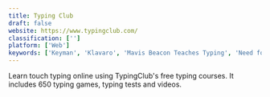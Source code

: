 ```yaml
---
title: Typing Club
draft: false 
website: https://www.typingclub.com/
classification: ['']
platform: ['Web']
keywords: ['Keyman', 'Klavaro', 'Mavis Beacon Teaches Typing', 'Need for Type', 'Rapid Typing Tutor', 'RataType', 'TIPP10', 'The Writing Race', 'Type Fu', 'TypeFaster Typing Tutor', 'Typelor', 'Typing Bolt ⚡', 'Typing Speed Test', 'TypingDNA Authenticator', 'TypingMaster', 'cli-typer', 'keybr', 'typing.io']
---
```

Learn touch typing online using TypingClub's free typing courses. It includes 650 typing games, typing tests and videos.